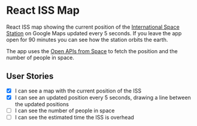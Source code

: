 # React ISS Map

React ISS map showing the current position of the [International Space Station](https://www.nasa.gov/mission_pages/station/main/index.html) on Google Maps updated every 5 seconds. If you leave the app open for 90 minutes you can see how the station orbits the earth.

The app uses the [Open APIs from Space](http://open-notify.org/) to fetch the position and the number of people in space.

## User Stories

- [x] I can see a map with the current position of the ISS
- [x] I can see an updated position every 5 seconds, drawing a line between the updated positions
- [ ] I can see the number of people in space
- [ ] I can see the estimated time the ISS is overhead

